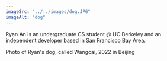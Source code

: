 ```yaml
---
imageSrc: "../../images/dog.JPG"
imageAlt: "dog"
---
```


Ryan An is an undergraduate CS student @ UC Berkeley and an independent developer based in San Francisco Bay Area.

Photo of Ryan's dog, called Wangcai, 2022 in Beijing
